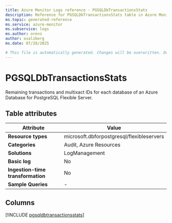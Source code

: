 ```yaml
---
title: Azure Monitor Logs reference - PGSQLDbTransactionsStats
description: Reference for PGSQLDbTransactionsStats table in Azure Monitor Logs.
ms.topic: generated-reference
ms.service: azure-monitor
ms.subservice: logs
ms.author: orens
author: osalzberg
ms.date: 07/28/2025

# This file is automatically generated. Changes will be overwritten. Do not change this file directly.
---
```


# PGSQLDbTransactionsStats

Remaining transactions and multixact IDs for each database of an Azure Database for PostgreSQL Flexible Server.


## Table attributes

|Attribute|Value|
|---|---|
|**Resource types**|microsoft.dbforpostgresql/flexibleservers|
|**Categories**|Audit, Azure Resources|
|**Solutions**| LogManagement|
|**Basic log**|No|
|**Ingestion-time transformation**|No|
|**Sample Queries**|-|



## Columns
  
[!INCLUDE [pgsqldbtransactionsstats](~/reusable-content/ce-skilling/azure/includes/azure-monitor/reference/tables/pgsqldbtransactionsstats-include.md)]
